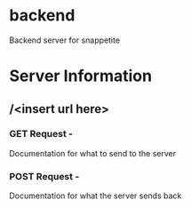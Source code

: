 # backend
Backend server for snappetite

# Server Information
## /\<insert url here\>
### GET Request - 
Documentation for what to send to the server
### POST Request - 
Documentation for what the server sends back
